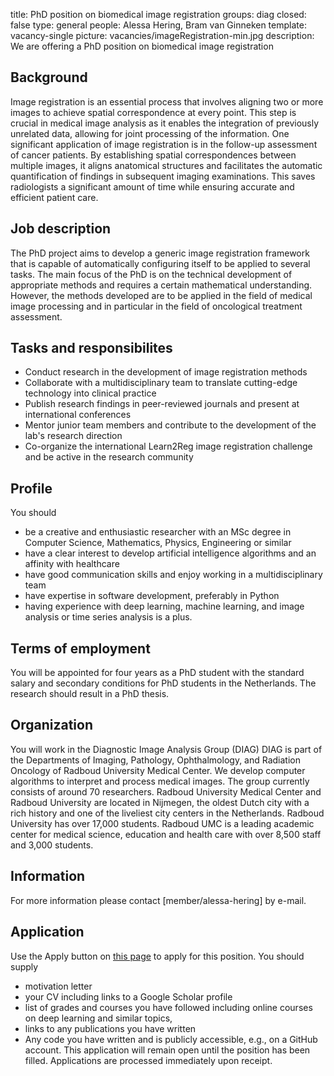 title: PhD position on biomedical image registration
groups: diag
closed: false
type: general 
people: Alessa Hering, Bram van Ginneken
template: vacancy-single
picture: vacancies/imageRegistration-min.jpg
description: We are offering a PhD position on biomedical image registration

## Background
Image registration is an essential process that involves aligning two or more images to achieve spatial correspondence at every point. This step is crucial in medical image analysis as it enables the integration of previously unrelated data, allowing for joint processing of the information. One significant application of image registration is in the follow-up assessment of cancer patients. By establishing spatial correspondences between multiple images, it aligns anatomical structures and facilitates the automatic quantification of findings in subsequent imaging examinations. This saves radiologists a significant amount of time while ensuring accurate and efficient patient care. 
 

## Job description
The PhD project aims to develop a generic image registration framework that is capable of automatically configuring itself to be applied to several tasks. The main focus of the PhD is on the technical development of appropriate methods and requires a certain mathematical understanding. However, the methods developed are to be applied in the field of medical image processing and in particular in the field of oncological treatment assessment.  

## Tasks and responsibilites

- Conduct research in the development of image registration methods 
- Collaborate with a multidisciplinary team to translate cutting-edge technology into clinical practice
- Publish research findings in peer-reviewed journals and present at international conferences
- Mentor junior team members and contribute to the development of the lab's research direction
- Co-organize the international Learn2Reg image registration challenge and be active in the research community 


## Profile
You should
- be a creative and enthusiastic researcher with an MSc degree in Computer Science, Mathematics, Physics, Engineering or similar
- have a clear interest to develop artificial intelligence algorithms and an affinity with healthcare 
- have good communication skills and enjoy working in a multidisciplinary team
- have expertise in software development, preferably in Python
- having experience with deep learning, machine learning, and image analysis or time series analysis is a plus.



## Terms of employment
You will be appointed for four years as a PhD student with the standard salary and secondary conditions for PhD students in the Netherlands. The research should result in a PhD thesis.

## Organization
You will work in the Diagnostic Image Analysis Group (DIAG) DIAG is part of the Departments of Imaging, Pathology, Ophthalmology, and Radiation Oncology of Radboud University Medical Center. We develop computer algorithms to interpret and process medical images. The group currently consists of around 70 researchers. Radboud University Medical Center and Radboud University are located in Nijmegen, the oldest Dutch city with a rich history and one of the liveliest city centers in the Netherlands. Radboud University has over 17,000 students. Radboud UMC is a leading academic center for medical science, education and health care with over 8,500 staff and 3,000 students.

## Information
For more information please contact [member/alessa-hering] by e-mail.

## Application
Use the Apply button on [this page](https://www.radboudumc.nl/en/vacancies/133041-phd-candidate-biomedical-image-registration) to apply for this position. You should supply
- motivation letter
- your CV including links to a Google Scholar profile 
- list of grades and courses you have followed including online courses on deep learning and similar topics, 
- links to any publications you have written
- Any code you have written and is publicly accessible, e.g., on a GitHub account. 
This application will remain open until the position has been filled. Applications are processed immediately upon receipt. 
